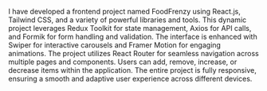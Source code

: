 I have developed a frontend project named FoodFrenzy using React.js, Tailwind CSS, and a variety of powerful libraries and tools. This dynamic project leverages Redux Toolkit for state management, Axios for API calls, and Formik for form handling and validation. The interface is enhanced with Swiper for interactive carousels and Framer Motion for engaging animations. The project utilizes React Router for seamless navigation across multiple pages and components. Users can add, remove, increase, or decrease items within the application. The entire project is fully responsive, ensuring a smooth and adaptive user experience across different devices.
